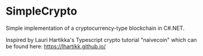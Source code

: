 # SimpleCrypto
Simple implementation of a cryptocurrency-type blockchain in C#.NET. 

Inspired by Lauri Hartikka's Typescript crypto tutorial "naivecoin" which can be found here: https://lhartikk.github.io/
